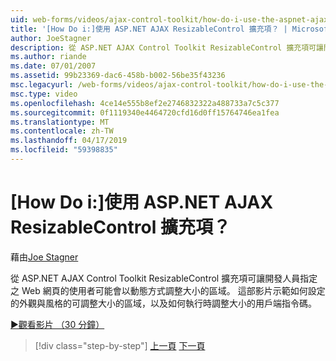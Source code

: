 ```yaml
---
uid: web-forms/videos/ajax-control-toolkit/how-do-i-use-the-aspnet-ajax-resizablecontrol-extender
title: '[How Do i:]使用 ASP.NET AJAX ResizableControl 擴充項？ | Microsoft Docs'
author: JoeStagner
description: 從 ASP.NET AJAX Control Toolkit ResizableControl 擴充項可讓開發人員指定的使用者可能會調整大小的網頁區域動態...
ms.author: riande
ms.date: 07/01/2007
ms.assetid: 99b23369-dac6-458b-b002-56be35f43236
msc.legacyurl: /web-forms/videos/ajax-control-toolkit/how-do-i-use-the-aspnet-ajax-resizablecontrol-extender
msc.type: video
ms.openlocfilehash: 4ce14e555b8ef2e2746832322a488733a7c5c377
ms.sourcegitcommit: 0f1119340e4464720cfd16d0ff15764746ea1fea
ms.translationtype: MT
ms.contentlocale: zh-TW
ms.lasthandoff: 04/17/2019
ms.locfileid: "59398835"
---
```

# <a name="how-do-i-use-the-aspnet-ajax-resizablecontrol-extender"></a>[How Do i:]使用 ASP.NET AJAX ResizableControl 擴充項？

藉由[Joe Stagner](https://github.com/JoeStagner)

從 ASP.NET AJAX Control Toolkit ResizableControl 擴充項可讓開發人員指定之 Web 網頁的使用者可能會以動態方式調整大小的區域。 這部影片示範如何設定的外觀與風格的可調整大小的區域，以及如何執行時調整大小的用戶端指令碼。

[&#9654;觀看影片 （30 分鐘）](https://channel9.msdn.com/Blogs/ASP-NET-Site-Videos/how-do-i-use-the-aspnet-ajax-resizablecontrol-extender)

> [!div class="step-by-step"]
> [上一頁](how-do-i-use-the-aspnet-ajax-validatorcallout-extender.md)
> [下一頁](how-do-i-use-the-aspnet-ajax-tabs-control.md)
